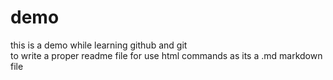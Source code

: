 # demo
this is a demo while learning github and git
<br> to write a proper readme file for use html commands as its a .md markdown file
